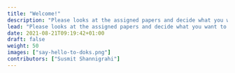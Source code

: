 ```yaml
---
title: "Welcome!"
description: "Please looks at the assigned papers and decide what you want to present."
lead: "Please looks at the assigned papers and decide what you want to present."
date: 2021-08-21T09:19:42+01:00
draft: false
weight: 50
images: ["say-hello-to-doks.png"]
contributors: ["Susmit Shannigrahi"]
---
```



